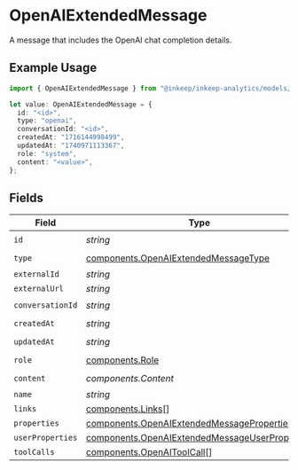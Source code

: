 # OpenAIExtendedMessage

A message that includes the OpenAI chat completion details.

## Example Usage

```typescript
import { OpenAIExtendedMessage } from "@inkeep/inkeep-analytics/models/components";

let value: OpenAIExtendedMessage = {
  id: "<id>",
  type: "openai",
  conversationId: "<id>",
  createdAt: "1716144998499",
  updatedAt: "1740971113367",
  role: "system",
  content: "<value>",
};
```

## Fields

| Field                                                                                                            | Type                                                                                                             | Required                                                                                                         | Description                                                                                                      |
| ---------------------------------------------------------------------------------------------------------------- | ---------------------------------------------------------------------------------------------------------------- | ---------------------------------------------------------------------------------------------------------------- | ---------------------------------------------------------------------------------------------------------------- |
| `id`                                                                                                             | *string*                                                                                                         | :heavy_check_mark:                                                                                               | N/A                                                                                                              |
| `type`                                                                                                           | [components.OpenAIExtendedMessageType](../../models/components/openaiextendedmessagetype.md)                     | :heavy_check_mark:                                                                                               | N/A                                                                                                              |
| `externalId`                                                                                                     | *string*                                                                                                         | :heavy_minus_sign:                                                                                               | N/A                                                                                                              |
| `externalUrl`                                                                                                    | *string*                                                                                                         | :heavy_minus_sign:                                                                                               | N/A                                                                                                              |
| `conversationId`                                                                                                 | *string*                                                                                                         | :heavy_check_mark:                                                                                               | N/A                                                                                                              |
| `createdAt`                                                                                                      | *string*                                                                                                         | :heavy_check_mark:                                                                                               | N/A                                                                                                              |
| `updatedAt`                                                                                                      | *string*                                                                                                         | :heavy_check_mark:                                                                                               | N/A                                                                                                              |
| `role`                                                                                                           | [components.Role](../../models/components/role.md)                                                               | :heavy_check_mark:                                                                                               | N/A                                                                                                              |
| `content`                                                                                                        | *components.Content*                                                                                             | :heavy_check_mark:                                                                                               | N/A                                                                                                              |
| `name`                                                                                                           | *string*                                                                                                         | :heavy_minus_sign:                                                                                               | N/A                                                                                                              |
| `links`                                                                                                          | [components.Links](../../models/components/links.md)[]                                                           | :heavy_minus_sign:                                                                                               | N/A                                                                                                              |
| `properties`                                                                                                     | [components.OpenAIExtendedMessageProperties](../../models/components/openaiextendedmessageproperties.md)         | :heavy_minus_sign:                                                                                               | N/A                                                                                                              |
| `userProperties`                                                                                                 | [components.OpenAIExtendedMessageUserProperties](../../models/components/openaiextendedmessageuserproperties.md) | :heavy_minus_sign:                                                                                               | N/A                                                                                                              |
| `toolCalls`                                                                                                      | [components.OpenAIToolCall](../../models/components/openaitoolcall.md)[]                                         | :heavy_minus_sign:                                                                                               | N/A                                                                                                              |
